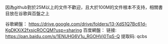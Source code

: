 因為github對於25M以上的文件不歡迎，且大於100M的文件根本不支持，相關書目放在谷歌與百盤之上

谷歌網盤：      https://drive.google.com/drive/folders/13-XdS1Q7Bc61d-KgDKXiX2fxsjcROCQM?usp=sharing
百度網盤：      链接: https://pan.baidu.com/s/1ENUHG6V1u_RGOHVj0TqS-Q 提取码: qcbs